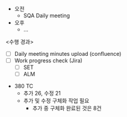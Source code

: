 - 오전
	- SQA Daily meeting
- 오후
	- ...

<수행 경과>
- [ ] Daily meeting minutes upload (confluence)
- [ ] Work progress check (Jira)
	- [ ] SET
	- [ ] ALM

- 380 TC
	- 추가 26, 수정 21
	- 추가 및 수정 구체화 작업 필요
		- 추가 중 구체화 완료된 것은 8건
